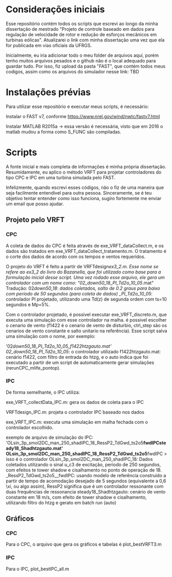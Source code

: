 # Considerações iniciais

Esse repositório contém todos os scripts que escrevi ao longo da minha dissertação de mestrado "Projeto de controle baseado em dados para regulação de velocidade de rotor e redução de esforços mecânicos em turbinas eólicas". Atualizarei o link com minha dissertação uma vez que ela for publicada em vias oficiais da UFRGS.

Inicialmente, eu iria adicionar todo o meu folder de arquivos aqui, porém tenho muitos arquivos pesados e o github não é o local adequado para guardar tudo. Por isso, fiz upload da pasta "FAST", que contém todos meus codigos, assim como os arquivos do simulador nesse link: TBD

# Instalações prévias

Para utilizar esse repositório e executar meus scripts, é necessário:

Instalar o FAST v7, conforme https://www.nrel.gov/wind/nwtc/fastv7.html

Instalar MATLAB R2015a -> essa versão é necessária, visto que em 2016 o matlab mudou a forma como S_FUNC são compiladas.

# Scripts

A fonte inicial e mais completa de informações é minha própria dissertação. Resumidamente, eu aplico o método VRFT para projetar controladores do tipo CPC e IPC em uma turbina simulada pelo FAST.

Infelizmente, quando escrevi esses códigos, não o fiz de uma maneira que seja facilmente entendível para outra pessoa. Sinceramente, se é teu objetivo tentar entender como isso funciona, sugiro fortemente me enviar um email que posso ajudar.

## Projeto pelo VRFT

### CPC

A coleta de dados do CPC é feita através de exe_VRFT_dataCollect.m, e os dados são tratados em exe_VRFT_dataCollect_tratamento.m. O tratamento é o corte dos dados de acordo com os tempos e ventos requeridos.

O projeto do VRFT é feito a partir de VRFTdesign*ex3_2.m. Esse nome se refere ao ex3_2 do livro do Bazanella, que foi utilizado como base para a formulação inicial desse script. Uma vez rodado esse arquivo, ele gera um controlador com um nome como:
"02_down50_18_PI_Td2o_10_05*.mat"
Tradução:
02*down50_18: dados coletados, salto de 0.2 graus para baixo com periodo de 50 segundos (para coleta de dados)
\_PI_Td2o_10_05*: controlador PI projetado, utilizando uma Td(z) de segunda ordem com ts=10 segundos e Mp=5%.

Com o controlador projetado, é possivel executar exe_VRFT_discreto.m, que executa uma simulação com esse controlador na malha. é possivel escolher o cenario de vento (f1422 é o cenario de vento de disturbio, ctrl_step são os cenarios de vento constante e salto unitario na referência). Esse script salva uma simulação com o nome, por exemplo:

'02*down50_18_PI_Td2o_10_05_f1422htzgauto.mat'
02_down50_18_PI_Td2o_10_05*: o controlador utilizado
f1422htzgauto.mat: cenário f1422, com filtro de entrada do htzg, e o auto indica que foi executado a partir de um script de automaticamente gerar simulações (rerunCPC_mlife_pontop).

### IPC

De forma semelhante, o IPC utiliza:

exe_VRFT_collectData_IPC.m: gera os dados de coleta para o IPC

VRFTdesign_IPC.m: projeta o controlador IPC baseado nos dados

exe_VRFT_IPC.m: executa uma simulação em malha fechada com o controlador escolhido.

exemplo de arquivo de simulação do IPC:
'OLsin_3p_smol2DC_man_250_shadIPC_18_RessP2_TdGwd_ts2o5**fwdIPCsteady18_Shadhtzgauto.mat'
OLsin_3p_smol2DC_man_250_shadIPC_18_RessP2_TdGwd_ts2o5**fwdIPC > isso é o controlador
OLsin_3p_smol2DC_man_250_shadIPC_18: Dados coletados utilizando o sinal u_c3 de excitação, periodo de 250 segundos, com efeitos te tower shadow e cisalhamento no ponto de operação de 18.
\_RessP2_TdGwd_ts2o5\_\_fwdIPC: usando modelo de referência construido a partir de tempo de acomodação desejado de 5 segundos (equivalente a 0,6 \xi, ou algo assim), RessP2 significa que é um controlador ressonante com duas frequências de ressonancia
steady18_Shadhtzgauto: cenário de vento constante em 18 m/s, com efeito de tower shadow e cisalhamento, utilizando filtro do htzg e gerato em batch run (auto)

## Gráficos

### CPC

Para o CPC, o arquivo que gera os gráficos e tabelas é plot_bestVRFT3.m

### IPC

Para o IPC, plot_bestIPC_all.m
